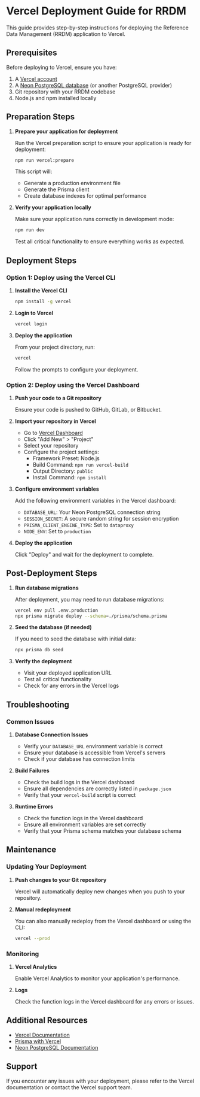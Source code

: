 # Vercel Deployment Guide for RRDM

This guide provides step-by-step instructions for deploying the Reference Data Management (RRDM) application to Vercel.

## Prerequisites

Before deploying to Vercel, ensure you have:

1. A [Vercel account](https://vercel.com/signup)
2. A [Neon PostgreSQL database](https://neon.tech/) (or another PostgreSQL provider)
3. Git repository with your RRDM codebase
4. Node.js and npm installed locally

## Preparation Steps

1. **Prepare your application for deployment**

   Run the Vercel preparation script to ensure your application is ready for deployment:

   ```bash
   npm run vercel:prepare
   ```

   This script will:
   - Generate a production environment file
   - Generate the Prisma client
   - Create database indexes for optimal performance

2. **Verify your application locally**

   Make sure your application runs correctly in development mode:

   ```bash
   npm run dev
   ```

   Test all critical functionality to ensure everything works as expected.

## Deployment Steps

### Option 1: Deploy using the Vercel CLI

1. **Install the Vercel CLI**

   ```bash
   npm install -g vercel
   ```

2. **Login to Vercel**

   ```bash
   vercel login
   ```

3. **Deploy the application**

   From your project directory, run:

   ```bash
   vercel
   ```

   Follow the prompts to configure your deployment.

### Option 2: Deploy using the Vercel Dashboard

1. **Push your code to a Git repository**

   Ensure your code is pushed to GitHub, GitLab, or Bitbucket.

2. **Import your repository in Vercel**

   - Go to [Vercel Dashboard](https://vercel.com/dashboard)
   - Click "Add New" > "Project"
   - Select your repository
   - Configure the project settings:
     - Framework Preset: Node.js
     - Build Command: `npm run vercel-build`
     - Output Directory: `public`
     - Install Command: `npm install`

3. **Configure environment variables**

   Add the following environment variables in the Vercel dashboard:

   - `DATABASE_URL`: Your Neon PostgreSQL connection string
   - `SESSION_SECRET`: A secure random string for session encryption
   - `PRISMA_CLIENT_ENGINE_TYPE`: Set to `dataproxy`
   - `NODE_ENV`: Set to `production`

4. **Deploy the application**

   Click "Deploy" and wait for the deployment to complete.

## Post-Deployment Steps

1. **Run database migrations**

   After deployment, you may need to run database migrations:

   ```bash
   vercel env pull .env.production
   npx prisma migrate deploy --schema=./prisma/schema.prisma
   ```

2. **Seed the database (if needed)**

   If you need to seed the database with initial data:

   ```bash
   npx prisma db seed
   ```

3. **Verify the deployment**

   - Visit your deployed application URL
   - Test all critical functionality
   - Check for any errors in the Vercel logs

## Troubleshooting

### Common Issues

1. **Database Connection Issues**

   - Verify your `DATABASE_URL` environment variable is correct
   - Ensure your database is accessible from Vercel's servers
   - Check if your database has connection limits

2. **Build Failures**

   - Check the build logs in the Vercel dashboard
   - Ensure all dependencies are correctly listed in `package.json`
   - Verify that your `vercel-build` script is correct

3. **Runtime Errors**

   - Check the function logs in the Vercel dashboard
   - Ensure all environment variables are set correctly
   - Verify that your Prisma schema matches your database schema

## Maintenance

### Updating Your Deployment

1. **Push changes to your Git repository**

   Vercel will automatically deploy new changes when you push to your repository.

2. **Manual redeployment**

   You can also manually redeploy from the Vercel dashboard or using the CLI:

   ```bash
   vercel --prod
   ```

### Monitoring

1. **Vercel Analytics**

   Enable Vercel Analytics to monitor your application's performance.

2. **Logs**

   Check the function logs in the Vercel dashboard for any errors or issues.

## Additional Resources

- [Vercel Documentation](https://vercel.com/docs)
- [Prisma with Vercel](https://www.prisma.io/docs/guides/deployment/deployment-guides/deploying-to-vercel)
- [Neon PostgreSQL Documentation](https://neon.tech/docs/introduction)

## Support

If you encounter any issues with your deployment, please refer to the Vercel documentation or contact the Vercel support team.
